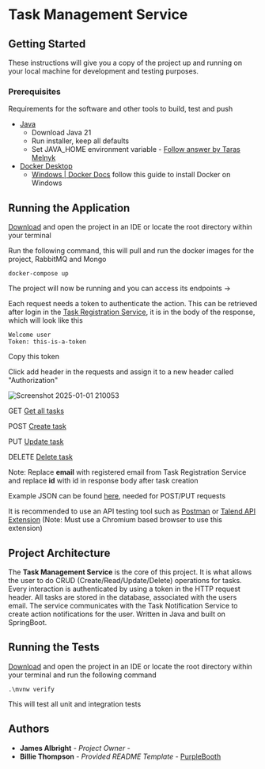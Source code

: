 ﻿
# Task Management Service

## Getting Started

These instructions will give you a copy of the project up and running on
your local machine for development and testing purposes. 

### Prerequisites

Requirements for the software and other tools to build, test and push 
- [Java](https://www.oracle.com/java/technologies/downloads/#jdk21-windows)
	- Download Java 21
	- Run installer, keep all defaults
	- Set JAVA_HOME environment variable - [Follow answer by Taras Melnyk](https://stackoverflow.com/questions/11161248/setting-java-home)
- [Docker Desktop](https://www.docker.com/products/docker-desktop/)
	- [Windows | Docker Docs](https://docs.docker.com/desktop/setup/install/windows-install/#install-docker-desktop-on-windows) follow this guide to install Docker on Windows

## Running the Application

[Download](https://github.com/jAlbright2002/TaskManagementService.git) and open the project in an IDE or locate the root directory within your terminal

Run the following command, this will pull and run the docker images for the project, RabbitMQ and Mongo

	docker-compose up

The project will now be running and you can access its endpoints ->

Each request needs a token to authenticate the action. This can be retrieved after login in the [Task Registration Service](https://github.com/jAlbright2002/TaskManagementRegistration.git), it is in the body of the response, which will look like this

	Welcome user
	Token: this-is-a-token

Copy this token

Click add header in the requests and assign it to a new header called "Authorization"

![Screenshot 2025-01-01 210053](https://github.com/user-attachments/assets/d9b96f80-9cc5-4ca6-81a5-8443a7434f6c)

GET
[Get all tasks](http://localhost:8082/allTasks/email)

POST
[Create task](http://localhost:8082/createTask)

PUT
[Update task](http://localhost:8082/updateTask/email/id)

DELETE
[Delete task](http://localhost:8082/deleteTask/email/id)

Note: Replace **email** with registered email from Task Registration Service and replace **id** with id in response body after task creation

Example JSON can be found [here](https://github.com/jAlbright2002/TaskManagementService/blob/master/src/main/resources/ExampleJSON), needed for POST/PUT requests

It is recommended to use an API testing tool such as [Postman](https://www.postman.com/downloads/) or [Talend API Extension](https://chromewebstore.google.com/detail/talend-api-tester-free-ed/aejoelaoggembcahagimdiliamlcdmfm) 
(Note: Must use a Chromium based browser to use this extension)

## Project Architecture
The **Task Management Service** is the core of this project. It is what allows the user to do CRUD (Create/Read/Update/Delete) operations for tasks. Every interaction is authenticated by using a token in the HTTP request header. All tasks are stored in the database, associated with the users email. The service communicates with the Task Notification Service to create action notifications for the user. Written in Java and built on SpringBoot. 


## Running the Tests
[Download](https://github.com/jAlbright2002/TaskManagementService.git) and open the project in an IDE or locate the root directory within your terminal and run the following command

	.\mvnw verify

This will test all unit and integration tests

## Authors
  - **James Albright** - *Project Owner* -
  - **Billie Thompson** - *Provided README Template* -
    [PurpleBooth](https://github.com/PurpleBooth)
